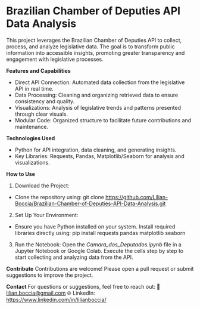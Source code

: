 # Brazilian Chamber of Deputies API Data Analysis
This project leverages the Brazilian Chamber of Deputies API to collect, process, and analyze legislative data. The goal is to transform public information into accessible insights, promoting greater transparency and engagement with legislative processes.

**Features and Capabilities**
- Direct API Connection: Automated data collection from the legislative API in real time.
- Data Processing: Cleaning and organizing retrieved data to ensure consistency and quality.
- Visualizations: Analysis of legislative trends and patterns presented through clear visuals.
- Modular Code: Organized structure to facilitate future contributions and maintenance.

**Technologies Used**
- Python for API integration, data cleaning, and generating insights.
- Key Libraries: Requests, Pandas, Matplotlib/Seaborn for analysis and visualizations.

**How to Use**
1. Download the Project:
- Clone the repository using:
git clone https://github.com/Lilian-Boccia/Brazilian-Chamber-of-Deputies-API-Data-Analysis.git  

2. Set Up Your Environment:
- Ensure you have Python installed on your system. Install required libraries directly using:
pip install requests pandas matplotlib seaborn  

3. Run the Notebook:
Open the _Camara_dos_Deputados.ipynb_ file in a Jupyter Notebook or Google Colab.
Execute the cells step by step to start collecting and analyzing data from the API.

**Contribute**
Contributions are welcome! Please open a pull request or submit suggestions to improve the project.

**Contact**
For questions or suggestions, feel free to reach out:
📧 lilian.boccia@gmail.com
🌐 LinkedIn: https://www.linkedin.com/in/lilianboccia/

